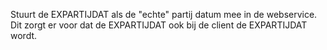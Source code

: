 Stuurt de EXPARTIJDAT als de "echte" partij datum mee in de webservice. Dit zorgt er voor dat de EXPARTIJDAT ook bij de client de EXPARTIJDAT wordt.